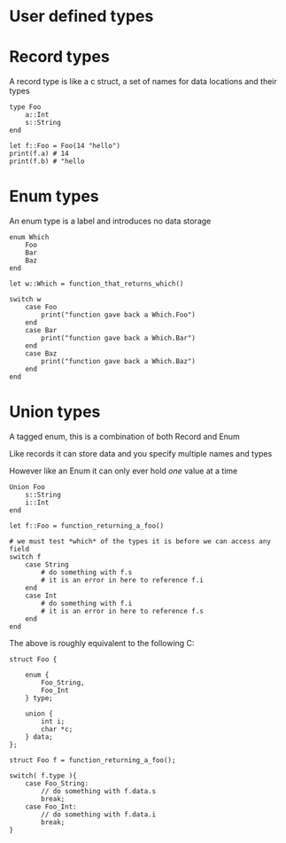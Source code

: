 User defined types
==================

Record types
============
A record type is like a c struct, a set of names for data locations and their types

    type Foo
        a::Int
        s::String
    end

    let f::Foo = Foo(14 "hello")
    print(f.a) # 14
    print(f.b) # "hello


Enum types
==========
An enum type is a label and introduces no data storage

    enum Which
        Foo
        Bar
        Baz
    end

    let w::Which = function_that_returns_which()

    switch w
        case Foo
            print("function gave back a Which.Foo")
        end
        case Bar
            print("function gave back a Which.Bar")
        end
        case Baz
            print("function gave back a Which.Baz")
        end
    end

Union types
===========
A tagged enum, this is a combination of both Record and Enum

Like records it can store data and you specify multiple names and types

However like an Enum it can only ever hold *one* value at a time

    Union Foo
        s::String
        i::Int
    end

    let f::Foo = function_returning_a_foo()

    # we must test *which* of the types it is before we can access any field
    switch f
        case String
            # do something with f.s
            # it is an error in here to reference f.i
        end
        case Int
            # do something with f.i
            # it is an error in here to reference f.s
        end
    end


The above is roughly equivalent to the following C:

    struct Foo {

        enum {
            Foo_String,
            Foo_Int
        } type;

        union {
            int i;
            char *c;
        } data;
    };

    struct Foo f = function_returning_a_foo();

    switch( f.type ){
        case Foo_String:
            // do something with f.data.s
            break;
        case Foo_Int:
            // do something with f.data.i
            break;
    }

